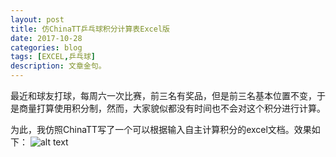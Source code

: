 ```yaml
---
layout: post
title: 仿ChinaTT乒乓球积分计算表Excel版
date: 2017-10-28
categories: blog
tags: [EXCEL,乒乓球]
description: 文章金句。
---
```


最近和球友打球，每周六一次比赛，前三名有奖品，但是前三名基本位置不变，于是商量打算使用积分制，然而，大家貌似都没有时间也不会对这个积分进行计算。

为此，我仿照ChinaTT写了一个可以根据输入自主计算积分的excel文档。效果如下：
![alt text](blob/master/article_image/article_one.jpg)












